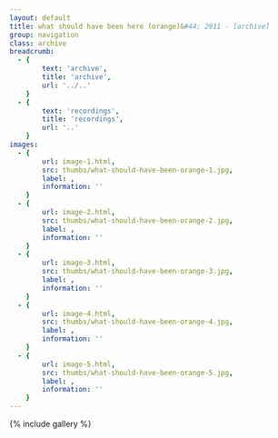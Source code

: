 ```yaml
---
layout: default
title: what should have been here (orange)&#44; 2011 - [archive]
group: navigation
class: archive
breadcrumb:
  - {
  		text: 'archive',
  		title: 'archive',
  		url: '../..'
	}
  - {
  		text: 'recordings',
  		title: 'recordings',
  		url: '..'
	}
images:
  - {
		url: image-1.html, 
		src: thumbs/what-should-have-been-orange-1.jpg,
		label: ,
		information: ''
	}
  - {
		url: image-2.html, 
		src: thumbs/what-should-have-been-orange-2.jpg,
		label: ,
		information: ''
	}
  - {
		url: image-3.html, 
		src: thumbs/what-should-have-been-orange-3.jpg,
		label: ,
		information: ''
	}
  - {
		url: image-4.html, 
		src: thumbs/what-should-have-been-orange-4.jpg,
		label: ,
		information: ''
	}
  - {
		url: image-5.html, 
		src: thumbs/what-should-have-been-orange-5.jpg,
		label: ,
		information: ''
	}
---
```


{% include gallery %}
